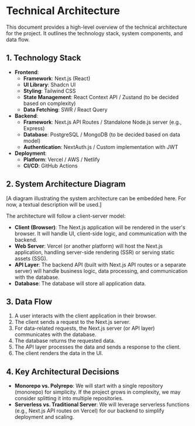 # Technical Architecture

This document provides a high-level overview of the technical architecture for the project. It outlines the technology stack, system components, and data flow.

## 1. Technology Stack

- **Frontend**:
    - **Framework**: Next.js (React)
    - **UI Library**: Shadcn UI
    - **Styling**: Tailwind CSS
    - **State Management**: React Context API / Zustand (to be decided based on complexity)
    - **Data Fetching**: SWR / React Query
- **Backend**:
    - **Framework**: Next.js API Routes / Standalone Node.js server (e.g., Express)
    - **Database**: PostgreSQL / MongoDB (to be decided based on data model)
    - **Authentication**: NextAuth.js / Custom implementation with JWT
- **Deployment**:
    - **Platform**: Vercel / AWS / Netlify
    - **CI/CD**: GitHub Actions

## 2. System Architecture Diagram

[A diagram illustrating the system architecture can be embedded here. For now, a textual description will be used.]

The architecture will follow a client-server model:

- **Client (Browser)**: The Next.js application will be rendered in the user's browser. It will handle UI, client-side logic, and communication with the backend.
- **Web Server**: Vercel (or another platform) will host the Next.js application, handling server-side rendering (SSR) or serving static assets (SSG).
- **API Layer**: The backend API (built with Next.js API routes or a separate server) will handle business logic, data processing, and communication with the database.
- **Database**: The database will store all application data.

## 3. Data Flow

1. A user interacts with the client application in their browser.
2. The client sends a request to the Next.js server.
3. For data-related requests, the Next.js server (or API layer) communicates with the database.
4. The database returns the requested data.
5. The API layer processes the data and sends a response to the client.
6. The client renders the data in the UI.

## 4. Key Architectural Decisions

- **Monorepo vs. Polyrepo**: We will start with a single repository (monorepo) for simplicity. If the project grows in complexity, we may consider splitting it into multiple repositories.
- **Serverless vs. Traditional Server**: We will leverage serverless functions (e.g., Next.js API routes on Vercel) for our backend to simplify deployment and scaling.
